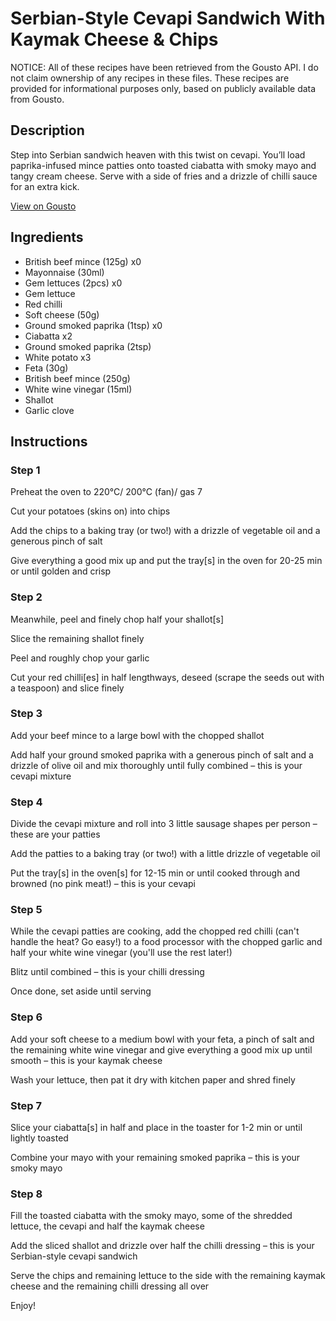 # Serbian-Style Cevapi Sandwich With Kaymak Cheese & Chips

NOTICE: All of these recipes have been retrieved from the Gousto API. I do not claim ownership of any recipes in these files. These recipes are provided for informational purposes only, based on publicly available data from Gousto.

## Description

Step into Serbian sandwich heaven with this twist on cevapi. You’ll load paprika-infused mince patties onto toasted ciabatta with smoky mayo and tangy cream cheese. Serve with a side of fries and a drizzle of chilli sauce for an extra kick.

[View on Gousto](https://www.gousto.co.uk/recipes/cookbook/serbian-style-cevapi-pittas-with-kaymak-cheese-and-chips)

## Ingredients

- British beef mince (125g) x0
- Mayonnaise (30ml)
- Gem lettuces (2pcs) x0
- Gem lettuce
- Red chilli
- Soft cheese (50g)
- Ground smoked paprika (1tsp) x0
- Ciabatta x2
- Ground smoked paprika (2tsp)
- White potato x3
- Feta (30g)
- British beef mince (250g)
- White wine vinegar (15ml)
- Shallot
- Garlic clove

## Instructions


### Step 1

Preheat the oven to 220°C/ 200°C (fan)/ gas 7

Cut your potatoes (skins on) into chips

Add the chips to a baking tray (or two!) with a drizzle of vegetable oil and a generous pinch of salt

Give everything a good mix up and put the tray[s] in the oven for 20-25 min or until golden and crisp


### Step 2

Meanwhile, peel and finely chop half your shallot[s]

Slice the remaining shallot finely

Peel and roughly chop your garlic

Cut your red chilli[es] in half lengthways, deseed (scrape the seeds out with a teaspoon) and slice finely


### Step 3

Add your beef mince to a large bowl with the chopped shallot

Add half your ground smoked paprika with a generous pinch of salt and a drizzle of olive oil and mix thoroughly until fully combined – this is your cevapi mixture


### Step 4

Divide the cevapi mixture and roll into 3 little sausage shapes per person – these are your patties

Add the patties to a baking tray (or two!) with a little drizzle of vegetable oil

Put the tray[s] in the oven[s] for 12-15 min or until cooked through and browned (no pink meat!) – this is your cevapi


### Step 5

While the cevapi patties are cooking, add the chopped red chilli (can't handle the heat? Go easy!) to a food processor with the chopped garlic and half your white wine vinegar (you'll use the rest later!)

Blitz until combined – this is your chilli dressing

Once done, set aside until serving


### Step 6

Add your soft cheese to a medium bowl with your feta, a pinch of salt and the remaining white wine vinegar and give everything a good mix up until smooth – this is your kaymak cheese

Wash your lettuce, then pat it dry with kitchen paper and shred finely


### Step 7

Slice your ciabatta[s] in half and place in the toaster for 1-2 min or until lightly toasted

Combine your mayo with your remaining smoked paprika – this is your smoky mayo

### Step 8

Fill the toasted ciabatta with the smoky mayo, some of the shredded lettuce, the cevapi and half the kaymak cheese

Add the sliced shallot and drizzle over half the chilli dressing – this is your Serbian-style cevapi sandwich

Serve the chips and remaining lettuce to the side with the remaining kaymak cheese and the remaining chilli dressing all over

Enjoy!

